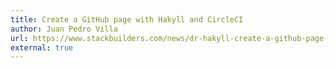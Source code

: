 ```yaml
---
title: Create a GitHub page with Hakyll and CircleCI
author: Juan Pedro Villa
url: https://www.stackbuilders.com/news/dr-hakyll-create-a-github-page-with-hakyll-and-circleci
external: true
---
```

